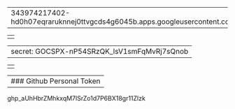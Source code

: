 |   |
|---|
|343974217402-hd0h07eqraruknnej0ttvgcds4g6045b.apps.googleusercontent.com|

|   |
|---|
||

|   |
|---|
|secret: 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|

|   |
|---|
||

|   |
|---|
|### Github Personal Token|

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